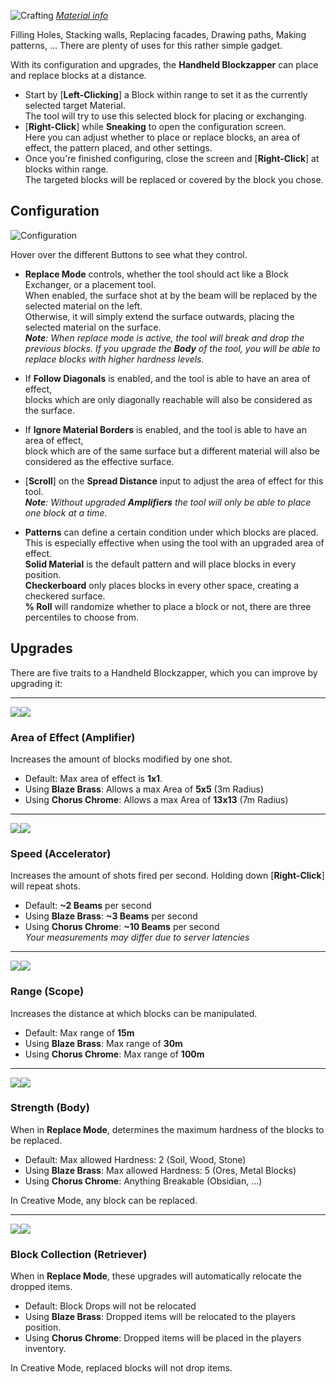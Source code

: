 ![Crafting](https://i.imgur.com/CqoXSOc.png)
[_Material info_](https://github.com/simibubi/Create/wiki/Materials)

Filling Holes, Stacking walls, Replacing facades, Drawing paths, Making patterns, ...
There are plenty of uses for this rather simple gadget. 

With its configuration and upgrades, the **Handheld Blockzapper** can place and replace blocks at a distance.
* Start by [**Left-Clicking**] a Block within range to set it as the currently selected target Material.  
The tool will try to use this selected block for placing or exchanging.
* [**Right-Click**] while **Sneaking** to open the configuration screen.  
Here you can adjust whether to place or replace blocks, an area of effect, the pattern placed, and other settings.
* Once you're finished configuring, close the screen and [**Right-Click**] at blocks within range.  
The targeted blocks will be replaced or covered by the block you chose.


## Configuration
![Configuration](https://i.imgur.com/rvClRPQ.png)

Hover over the different Buttons to see what they control.
* **Replace Mode** controls, whether the tool should act like a Block Exchanger, or a placement tool.  
When enabled, the surface shot at by the beam will be replaced by the selected material on the left.  
Otherwise, it will simply extend the surface outwards, placing the selected material on the surface.  
_**Note**: When replace mode is active, the tool will break and drop the previous blocks. If you upgrade the **Body** of the tool, you will be able to replace blocks with higher hardness levels._

* If **Follow Diagonals** is enabled, and the tool is able to have an area of effect,  
blocks which are only diagonally reachable will also be considered as the surface.
* If **Ignore Material Borders** is enabled, and the tool is able to have an area of effect,  
block which are of the same surface but a different material will also be considered as the effective surface.

* [**Scroll**] on the **Spread Distance** input to adjust the area of effect for this tool.  
_**Note**: Without upgraded **Amplifiers** the tool will only be able to place one block at a time._

* **Patterns** can define a certain condition under which blocks are placed.   
This is especially effective when using the tool with an upgraded area of effect.  
**Solid Material** is the default pattern and will place blocks in every position.  
**Checkerboard** only places blocks in every other space, creating a checkered surface.  
**% Roll** will randomize whether to place a block or not, there are three percentiles to choose from.


## Upgrades
There are five traits to a Handheld Blockzapper, which you can improve by upgrading it:

---
![](https://i.imgur.com/5fk2arK.png)![](https://i.imgur.com/Y4cY3ZM.png)
### Area of Effect (Amplifier)
Increases the amount of blocks modified by one shot.
* Default: Max area of effect is **1x1**.
* Using **Blaze Brass**: Allows a max Area of **5x5** (3m Radius)  
* Using **Chorus Chrome**: Allows a max Area of **13x13** (7m Radius) 

---
![](https://i.imgur.com/n1UFVTl.png)![](https://i.imgur.com/CSVl8h8.png)
### Speed (Accelerator)
Increases the amount of shots fired per second. Holding down [**Right-Click**] will repeat shots.  
* Default: **~2 Beams** per second
* Using **Blaze Brass**: **~3 Beams** per second
* Using **Chorus Chrome**: **~10 Beams** per second  
_Your measurements may differ due to server latencies_

---
![](https://i.imgur.com/faLCTIL.png)![](https://i.imgur.com/td2JPGL.png)
### Range (Scope)
Increases the distance at which blocks can be manipulated.
* Default: Max range of **15m**  
* Using **Blaze Brass**: Max range of **30m**  
* Using **Chorus Chrome**: Max range of **100m**  

---
![](https://i.imgur.com/2ypT0Qj.png)![](https://i.imgur.com/plYSf4v.png)
### Strength (Body)
When in **Replace Mode**, determines the maximum hardness of the blocks to be replaced.
* Default: Max allowed Hardness: 2 (Soil, Wood, Stone)
* Using **Blaze Brass**: Max allowed Hardness: 5 (Ores, Metal Blocks)
* Using **Chorus Chrome**: Anything Breakable (Obsidian, ...)  

In Creative Mode, any block can be replaced.

---
![](https://i.imgur.com/yuXUy1O.png)![](https://i.imgur.com/xXBFT8u.png)
### Block Collection (Retriever)
When in **Replace Mode**, these upgrades will automatically relocate the dropped items.
* Default: Block Drops will not be relocated
* Using **Blaze Brass**: Dropped items will be relocated to the players position.
* Using **Chorus Chrome**: Dropped items will be placed in the players inventory.

In Creative Mode, replaced blocks will not drop items.
